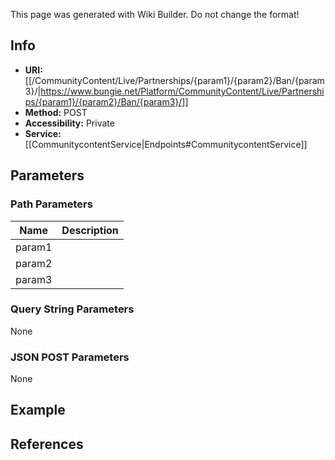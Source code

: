 <span class="wiki-builder">This page was generated with Wiki Builder. Do not change the format!</span>

## Info

* **URI:** [[/CommunityContent/Live/Partnerships/{param1}/{param2}/Ban/{param3}/|https://www.bungie.net/Platform/CommunityContent/Live/Partnerships/{param1}/{param2}/Ban/{param3}/]]
* **Method:** POST
* **Accessibility:** Private
* **Service:** [[CommunitycontentService|Endpoints#CommunitycontentService]]

## Parameters
### Path Parameters
Name | Description
---- | -----------
param1 | 
param2 | 
param3 | 

### Query String Parameters
None

### JSON POST Parameters
None

## Example

## References
